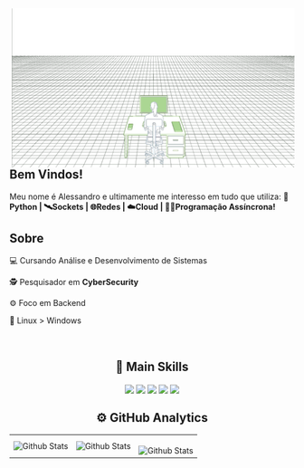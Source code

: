 <!--IMAGEM PRINCIPAL A DIREITA-->
<img src="https://github.com/AlldDev/AlldDev/blob/main/cc.gif" alt="ilustração de um hypercubo" min-width="500px" max-width="500px" width="500px" align="right">
<!--BODY PRINCIPAL-->
<h2 align="left">Bem Vindos!</h2>
<p align="left"> 
  Meu nome é Alessandro e ultimamente me interesso em tudo que utiliza: <b>
  🐍Python | 🛰️Sockets | 🌐Redes | ☁️Cloud | 🧟‍♂️Programação Assíncrona!</b>
</p>
<h2 align="left">Sobre</h2>
<p align="left">
  💻 Cursando Análise e Desenvolvimento de Sistemas</p>
  
<p align="left">
  🕵️ Pesquisador em <b>CyberSecurity</b></p>
  
<p align="left">
  ⚙️ Foco em Backend</p>
  
<p align="left">
  🐧 Linux > Windows</p></p>

<br>
<!--PARTE DAS SKILLS-->
<h2 align="center">🍃 Main Skills</h2>
<p align="center">
    <img align="center" src="https://img.shields.io/badge/-CSS-0D1117?style=for-the-badge&logo=CSS3&logoColor=1572B6&labelColor=0D1117"/>
    <img align="center" src="https://img.shields.io/badge/-html-0D1117?style=for-the-badge&logo=html5&labelColor=0D1117"/>
    <img align="center" src="https://img.shields.io/badge/-Php-0D1117?style=for-the-badge&logo=react&labelColor=0D1117"/>
    <img align="center" src="https://img.shields.io/badge/-python-0D1117?style=for-the-badge&logo=python&labelColor=0D1117&textColor=0D1117"/>
    <img align="center" src="https://img.shields.io/badge/-_SQL_Server-0D1117?style=for-the-badge&logo=microsoft-sql-server&labelColor=0D1117"/>
</p>

<!--PARTE PARA O GITHUB ANALYTICS-->
<h2 align="center">⚙️ GitHub Analytics</h2>
<table>
  <tr>
    <td>
      <img
        align="left"
        src="https://github-readme-stats.vercel.app/api?username=AlldDev&theme=dark&hide_border=false&include_all_commits=true"
        alt="Github Stats"
      />
    </td>
    <td>
      <img
        align="left"
        src="https://github-readme-stats.vercel.app/api/top-langs/?username=AlldDev&theme=dark&hide_border=false&include_all_commits=true&count_private=true&layout=compact"
        alt="Github Stats"
      />
    </td>
    <td>
      <br />
      <img
        align="left"
        src="https://github-readme-streak-stats.herokuapp.com/?user=AlldDev&theme=dark&hide_border=false"
        alt="Github Stats"
      />
    </td>
  </tr>
</table>


